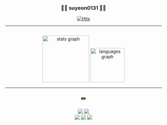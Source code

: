 <div align="center">
 
  ### 👩‍💻 suyeon0131 👩‍💻

[![Hits](https://hits.seeyoufarm.com/api/count/incr/badge.svg?url=https%3A%2F%2Fgithub.com%2Fsuyeon0131%2Fhit-counter&count_bg=%23000000&title_bg=%23000000&icon=github.svg&icon_color=%23E7E7E7&title=hits&edge_flat=false)](https://hits.seeyoufarm.com)
 
</div>
  
 ---
 
 <br>

<div align="center">
  <img src="https://github-readme-stats.vercel.app/api?username=suyeon0131&show_icons=true&theme=transparent" height="150" alt="stats graph"  />
  <img src="https://github-readme-stats.vercel.app/api/top-langs/?username=suyeon0131&layout=compact&show_icons=true&theme=transparent" height="110" alt="languages graph"  />
</div>

---

<div align="center">

### ✏️

<img src="https://img.shields.io/badge/Spring-6DB33F?style=flat&logo=Spring&logoColor=white" />
<img src="https://img.shields.io/badge/Spring Boot-6DB33F?style=flat&logo=Spring Boot&logoColor=white" />

<br>

<img src="https://img.shields.io/badge/Git-F05032?style=flat&logo=Git&logoColor=white" />
<img src="https://img.shields.io/badge/Github-181717?style=flat&logo=Github&logoColor=white" />
<img src="https://img.shields.io/badge/Notion-000000?style=flat&logo=notion&logoColor=white"/>